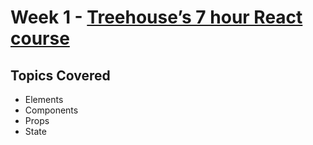 # Week 1 - [Treehouse’s 7 hour React course](https://teamtreehouse.com/tracks/learn-react)

## Topics Covered
* Elements
* Components
* Props
* State
